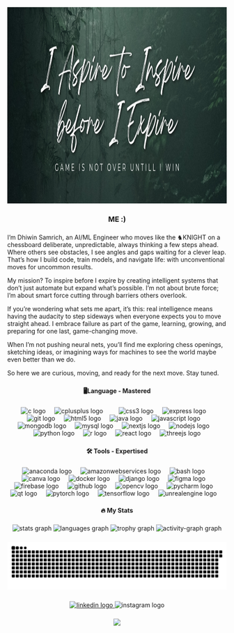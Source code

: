 <div align="center">
  
<img height="450" width="2000" src="images/Anything worth having takes time. (1).png"  />
</div>

###

<h3 align="center">ME :)</h3>

###

<p align="left">I’m Dhiwin Samrich, an AI/ML Engineer who moves like the ♞KNIGHT on a chessboard deliberate, unpredictable, always thinking a few steps ahead. Where others see obstacles, I see angles and gaps waiting for a clever leap. That’s how I build code, train models, and navigate life: with unconventional moves for uncommon results.

My mission? To inspire before I expire by creating intelligent systems that don’t just automate but expand what’s possible. I’m not about brute force; I’m about smart force cutting through barriers others overlook.

If you’re wondering what sets me apart, it’s this: real intelligence means having the audacity to step sideways when everyone expects you to move straight ahead. I embrace failure as part of the game, learning, growing, and preparing for one last, game-changing move.

When I’m not pushing neural nets, you’ll find me exploring chess openings, sketching ideas, or imagining ways for machines to see the world maybe even better than we do.

So here we are curious, moving, and ready for the next move. Stay tuned.</p>

###

<h4 align="center">🖥️Language - Mastered</h4>

###

<div align="center">
  <img src="https://cdn.jsdelivr.net/gh/devicons/devicon/icons/c/c-original.svg" height="40" alt="c logo"  />
  <img width="12" />
  <img src="https://cdn.jsdelivr.net/gh/devicons/devicon/icons/cplusplus/cplusplus-original.svg" height="40" alt="cplusplus logo"  />
  <img width="12" />
  <img width="12" />
  <img src="https://cdn.jsdelivr.net/gh/devicons/devicon/icons/css3/css3-original.svg" height="40" alt="css3 logo"  />
  <img width="12" />
  <img src="https://cdn.jsdelivr.net/gh/devicons/devicon/icons/express/express-original.svg" height="40" alt="express logo"  />
  <img width="12" />
  <img src="https://cdn.jsdelivr.net/gh/devicons/devicon/icons/git/git-original.svg" height="40" alt="git logo"  />
  <img width="12" />
  <img src="https://cdn.jsdelivr.net/gh/devicons/devicon/icons/html5/html5-original.svg" height="40" alt="html5 logo"  />
  <img width="12" />
  <img src="https://cdn.jsdelivr.net/gh/devicons/devicon/icons/java/java-original.svg" height="40" alt="java logo"  />
  <img width="12" />
  <img src="https://cdn.jsdelivr.net/gh/devicons/devicon/icons/javascript/javascript-original.svg" height="40" alt="javascript logo"  />
  <img width="12" />
  <img src="https://cdn.jsdelivr.net/gh/devicons/devicon/icons/mongodb/mongodb-plain-wordmark.svg" height="40" alt="mongodb logo"  />
  <img width="12" />
  <img src="https://cdn.jsdelivr.net/gh/devicons/devicon/icons/mysql/mysql-original-wordmark.svg" height="40" alt="mysql logo"  />
  <img width="12" />
  <img src="https://cdn.jsdelivr.net/gh/devicons/devicon/icons/nextjs/nextjs-original.svg" height="40" alt="nextjs logo"  />
  <img width="12" />
  <img src="https://cdn.jsdelivr.net/gh/devicons/devicon/icons/nodejs/nodejs-original.svg" height="40" alt="nodejs logo"  />
  <img width="12" />
  <img src="https://cdn.jsdelivr.net/gh/devicons/devicon/icons/python/python-original.svg" height="40" alt="python logo"  />
  <img width="12" />
  <img src="https://cdn.jsdelivr.net/gh/devicons/devicon/icons/r/r-original.svg" height="40" alt="r logo"  />
  <img width="12" />
  <img src="https://cdn.jsdelivr.net/gh/devicons/devicon/icons/react/react-original.svg" height="40" alt="react logo"  />
  <img width="12" />
  <img src="https://cdn.jsdelivr.net/gh/devicons/devicon/icons/threejs/threejs-original-wordmark.svg" height="40" alt="threejs logo"  />
</div>

###

<h4 align="center">🛠 Tools - Expertised</h4>

###

<div align="center">
  <img src="https://cdn.jsdelivr.net/gh/devicons/devicon/icons/anaconda/anaconda-original.svg" height="40" alt="anaconda logo"  />
  <img width="12" />
  <img src="https://cdn.jsdelivr.net/gh/devicons/devicon/icons/amazonwebservices/amazonwebservices-plain-wordmark.svg" height="40" alt="amazonwebservices logo"  />
  <img width="12" />
  <img src="https://cdn.jsdelivr.net/gh/devicons/devicon/icons/bash/bash-original.svg" height="40" alt="bash logo"  />
  <img width="12" />
  <img src="https://cdn.jsdelivr.net/gh/devicons/devicon/icons/canva/canva-original.svg" height="40" alt="canva logo"  />
  <img width="12" />
  <img src="https://cdn.jsdelivr.net/gh/devicons/devicon/icons/docker/docker-original-wordmark.svg" height="40" alt="docker logo"  />
  <img width="12" />
  <img src="https://cdn.jsdelivr.net/gh/devicons/devicon/icons/django/django-plain.svg" height="40" alt="django logo"  />
  <img width="12" />
  <img src="https://cdn.jsdelivr.net/gh/devicons/devicon/icons/figma/figma-original.svg" height="40" alt="figma logo"  />
  <img width="12" />
  <img src="https://cdn.jsdelivr.net/gh/devicons/devicon/icons/firebase/firebase-plain.svg" height="40" alt="firebase logo"  />
  <img width="12" />
  <img src="https://cdn.jsdelivr.net/gh/devicons/devicon/icons/github/github-original.svg" height="40" alt="github logo"  />
  <img width="12" />
  <img src="https://cdn.jsdelivr.net/gh/devicons/devicon/icons/opencv/opencv-original.svg" height="40" alt="opencv logo"  />
  <img width="12" />
  <img src="https://cdn.jsdelivr.net/gh/devicons/devicon/icons/pycharm/pycharm-original.svg" height="40" alt="pycharm logo"  />
  <img width="12" />
  <img src="https://cdn.jsdelivr.net/gh/devicons/devicon/icons/qt/qt-original.svg" height="40" alt="qt logo"  />
  <img width="12" />
  <img src="https://cdn.jsdelivr.net/gh/devicons/devicon/icons/pytorch/pytorch-original.svg" height="40" alt="pytorch logo"  />
  <img width="12" />
  <img src="https://cdn.jsdelivr.net/gh/devicons/devicon/icons/tensorflow/tensorflow-original.svg" height="40" alt="tensorflow logo"  />
  <img width="12" />
  <img src="https://cdn.jsdelivr.net/gh/devicons/devicon/icons/unrealengine/unrealengine-original.svg" height="40" alt="unrealengine logo"  />
  <img width="12" />
</div>

###

<h4 align="center">🔥   My Stats</h4>

###

<div align="center">
  <img src="https://github-readme-stats.vercel.app/api?username=dhiwinsamrich&hide_title=false&hide_rank=false&show_icons=true&include_all_commits=true&count_private=true&disable_animations=false&theme=radical&locale=en&hide_border=true&order=1" height="250" alt="stats graph"  />
  <img src="https://github-readme-stats.vercel.app/api/top-langs?username=dhiwinsamrich&locale=en&hide_title=false&layout=compact&card_width=320&langs_count=6&theme=radical&hide_border=true&order=2" height="150" alt="languages graph"  />
<!--   <img src="https://streak-stats.demolab.com?user=dhiwinsamrich&locale=en&mode=weekly&theme=radical&hide_border=true&border_radius=5&order=3" height="220" alt="streak graph"  /> -->
  <img src="https://github-profile-trophy.vercel.app?username=dhiwinsamrich&theme=kimbie_dark&column=5&no-frame=true&row=1&margin-w=2&margin-h=1&no-bg=true" height="150" alt="trophy graph"  />
  <img src="https://github-readme-activity-graph.vercel.app/graph?username=dhiwinsamrich&theme=redical&radius=0&area=true&hide_title=true&hide_border=true" height="200" alt="activity-graph graph"  />
</div>

###

<img src="https://raw.githubusercontent.com/dhiwinsamrich/dhiwinsamrich/output/snake.svg" alt="Snake animation" />

###

<div align="center">
  <a href="www.linkedin.com/in/dhiwin-samrich-69542128a" target="_blank">
    <img src="https://img.shields.io/static/v1?message=LinkedIn&logo=linkedin&label=&color=0077B5&logoColor=white&labelColor=&style=for-the-badge" height="25" alt="linkedin logo"  />
  </a>
  <img src="https://img.shields.io/static/v1?message=Instagram&logo=instagram&label=&color=E4405F&logoColor=white&labelColor=&style=for-the-badge" height="25" alt="instagram logo"  />
</div>

###

<div align="center">
  <img height="250" src="https://static.tumblr.com/6a93ef90ab96ebf06f98c013af9c3c6c/wefneke/NMfnqlwf9/tumblr_static_9p5wobgqhvk0840gsoooww448_2048_v2.gif"  />
</div>

###
